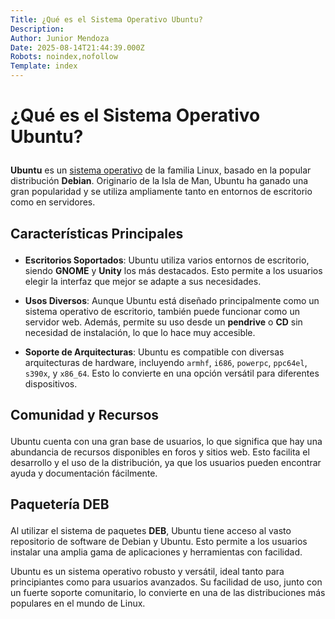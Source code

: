 ```yaml
---
Title: ¿Qué es el Sistema Operativo Ubuntu?
Description: 
Author: Junior Mendoza
Date: 2025-08-14T21:44:39.000Z
Robots: noindex,nofollow
Template: index
---
```

<h1>
  
  
  ¿Qué es el Sistema Operativo Ubuntu?
</h1>

<p><strong>Ubuntu</strong> es un <a href="https://toplinux.org/es/que-es-el-sistema-operativo-Ubuntu/" rel="noopener noreferrer">sistema operativo</a> de la familia Linux, basado en la popular distribución <strong>Debian</strong>. Originario de la Isla de Man, Ubuntu ha ganado una gran popularidad y se utiliza ampliamente tanto en entornos de escritorio como en servidores.</p>

<h2>
  
  
  Características Principales
</h2>

<ul>
<li><p><strong>Escritorios Soportados</strong>: Ubuntu utiliza varios entornos de escritorio, siendo <strong>GNOME</strong> y <strong>Unity</strong> los más destacados. Esto permite a los usuarios elegir la interfaz que mejor se adapte a sus necesidades.</p></li>
<li><p><strong>Usos Diversos</strong>: Aunque Ubuntu está diseñado principalmente como un sistema operativo de escritorio, también puede funcionar como un servidor web. Además, permite su uso desde un <strong>pendrive</strong> o <strong>CD</strong> sin necesidad de instalación, lo que lo hace muy accesible.</p></li>
<li><p><strong>Soporte de Arquitecturas</strong>: Ubuntu es compatible con diversas arquitecturas de hardware, incluyendo <code>armhf</code>, <code>i686</code>, <code>powerpc</code>, <code>ppc64el</code>, <code>s390x</code>, y <code>x86_64</code>. Esto lo convierte en una opción versátil para diferentes dispositivos.</p></li>
</ul>

<h2>
  
  
  Comunidad y Recursos
</h2>

<p>Ubuntu cuenta con una gran base de usuarios, lo que significa que hay una abundancia de recursos disponibles en foros y sitios web. Esto facilita el desarrollo y el uso de la distribución, ya que los usuarios pueden encontrar ayuda y documentación fácilmente.</p>

<h2>
  
  
  Paquetería DEB
</h2>

<p>Al utilizar el sistema de paquetes <strong>DEB</strong>, Ubuntu tiene acceso al vasto repositorio de software de Debian y Ubuntu. Esto permite a los usuarios instalar una amplia gama de aplicaciones y herramientas con facilidad.</p>

<p>Ubuntu es un sistema operativo robusto y versátil, ideal tanto para principiantes como para usuarios avanzados. Su facilidad de uso, junto con un fuerte soporte comunitario, lo convierte en una de las distribuciones más populares en el mundo de Linux.</p>

